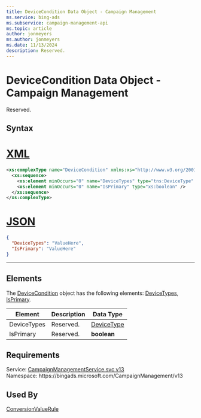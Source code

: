 ```yaml
---
title: DeviceCondition Data Object - Campaign Management
ms.service: bing-ads
ms.subservice: campaign-management-api
ms.topic: article
author: jonmeyers
ms.author: jonmeyers
ms.date: 11/13/2024
description: Reserved.
---
```

# DeviceCondition Data Object - Campaign Management
Reserved.

## Syntax

# [XML](#tab/xml)

```xml
<xs:complexType name="DeviceCondition" xmlns:xs="http://www.w3.org/2001/XMLSchema">
  <xs:sequence>
    <xs:element minOccurs="0" name="DeviceTypes" type="tns:DeviceType" />
    <xs:element minOccurs="0" name="IsPrimary" type="xs:boolean" />
  </xs:sequence>
</xs:complexType>
```

# [JSON](#tab/json)

```json
{
  "DeviceTypes": "ValueHere",
  "IsPrimary": "ValueHere"
}
```

-----

## <a name="elements"></a>Elements

The [DeviceCondition](devicecondition.md) object has the following elements: [DeviceTypes](#devicetypes), [IsPrimary](#isprimary).

|Element|Description|Data Type|
|-----------|---------------|-------------|
|<a name="devicetypes"></a>DeviceTypes|Reserved.|[DeviceType](devicetype.md)|
|<a name="isprimary"></a>IsPrimary|Reserved.|**boolean**|

## Requirements
Service: [CampaignManagementService.svc v13](https://campaign.api.bingads.microsoft.com/Api/Advertiser/CampaignManagement/v13/CampaignManagementService.svc)  
Namespace: https\://bingads.microsoft.com/CampaignManagement/v13  

## Used By
[ConversionValueRule](conversionvaluerule.md)  
